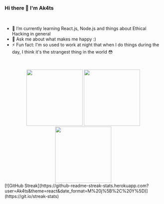 ### Hi there 👋 I'm Ak4ts
<br/>

- 🌱 I’m currently learning React.js, Node.js and things about Ethical Hacking in general
- 💬 Ask me about what makes me happy :)
- ⚡ Fun fact: I'm so used to work at night that when I do things during the day, I think it's the strangest thing in the world 😳
<br/><br/><br/>

<div align="center">
  <img height="180em" src="https://github-readme-stats.vercel.app/api?username=Ak4ts&show_icons=true&theme=react&include_all_commits=true&count_private=true"/>
  <img height="180em" src="https://github-readme-stats.vercel.app/api/top-langs/?username=Ak4ts&layout=compact&langs_count=7&theme=react"/>
  <img height="180em" src="https://github-readme-streak-stats.herokuapp.com?user=Ak4ts&theme=react&date_format=M%20j%5B%2C%20Y%5D"/>
</div>
  [![GitHub Streak](https://github-readme-streak-stats.herokuapp.com?user=Ak4ts&theme=react&date_format=M%20j%5B%2C%20Y%5D)](https://git.io/streak-stats)

